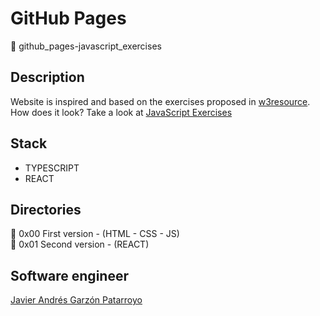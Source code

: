 # GitHub Pages
:open_file_folder: github_pages-javascript_exercises

## Description
Website is inspired and based on the exercises proposed in [w3resource](https://www.w3resource.com/javascript-exercises/javascript-basic-exercises.php).  
How does it look? Take a look at [JavaScript Exercises](https://javierandresgp.github.io/github_pages-javascript_exercises/)

## Stack
* TYPESCRIPT
* REACT

## Directories
:open_file_folder: 0x00 First version - (HTML - CSS - JS)  
:open_file_folder: 0x01 Second version - (REACT)

## Software engineer
[Javier Andrés Garzón Patarroyo](https://www.javierandresgp.com)
